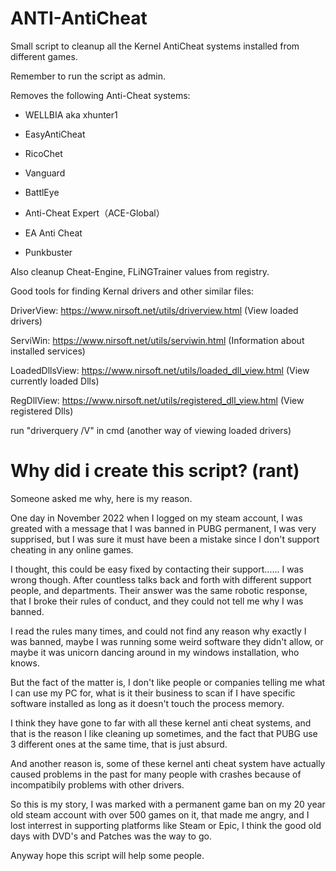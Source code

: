 # ANTI-AntiCheat

Small script to cleanup all the Kernel AntiCheat systems installed from different games.

Remember to run the script as admin.

Removes the following Anti-Cheat systems:

* WELLBIA aka xhunter1

* EasyAntiCheat

* RicoChet

* Vanguard

* BattlEye

* Anti-Cheat Expert（ACE-Global）

* EA Anti Cheat

* Punkbuster

Also cleanup Cheat-Engine, FLiNGTrainer values from registry.



Good tools for finding Kernal drivers and other similar files:


DriverView: https://www.nirsoft.net/utils/driverview.html (View loaded drivers)

ServiWin: https://www.nirsoft.net/utils/serviwin.html (Information about installed services)

LoadedDllsView: https://www.nirsoft.net/utils/loaded_dll_view.html (View currently loaded Dlls)

RegDllView: https://www.nirsoft.net/utils/registered_dll_view.html (View registered Dlls)

run "driverquery /V" in cmd (another way of viewing loaded drivers)

# Why did i create this script? (rant)

Someone asked me why, here is my reason.

One day in November 2022 when I logged on my steam account, I was greated with a message that I was banned in PUBG permanent, I was very supprised, but I was sure it must have been a mistake since I don't support cheating in any online games.

I thought, this could be easy fixed by contacting their support...... I was wrong though. After countless talks back and forth with different support people, and departments. Their answer was the same robotic response, that I broke their rules of conduct, and they 
could not tell me why I was banned. 

I read the rules many times, and could not find any reason why exactly I was banned, maybe I was running some weird software they didn't allow, or maybe it was unicorn dancing around in my windows installation, who knows.

But the fact of the matter is, I don't like people or companies telling me what I can use my PC for, what is it their business to scan if I have specific software installed as long as it doesn't touch the process memory.

I think they have gone to far with all these kernel anti cheat systems, and that is the reason I like cleaning up sometimes, and the fact that PUBG use 3 different ones at the same time, that is just absurd.

And another reason is, some of these kernel anti cheat system have actually caused problems in the past for many people with crashes because of incompatibily problems with other drivers.

So this is my story, I was marked with a permanent game ban on my 20 year old steam account with over 500 games on it, that made me angry, and I lost interrest in supporting platforms like Steam or Epic, I think the good old days with DVD's and Patches was the way to go.

Anyway hope this script will help some people.
